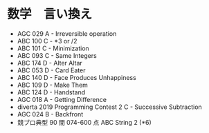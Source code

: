 # 数学　言い換え

- AGC 029 A - Irreversible operation
- ABC 100 C - \*3 or /2
- ABC 101 C - Minimization
- ABC 093 C - Same Integers
- ABC 174 D - Alter Altar
- ABC 053 D - Card Eater
- ABC 140 D - Face Produces Unhappiness
- ABC 109 D - Make Them
- ABC 124 D - Handstand
- AGC 018 A - Getting Difference
- diverta 2019 Programming Contest 2 C - Successive Subtraction
- AGC 024 B - Backfront
- 競プロ典型 90 間 074-600 点 ABC String 2 (\*6)
